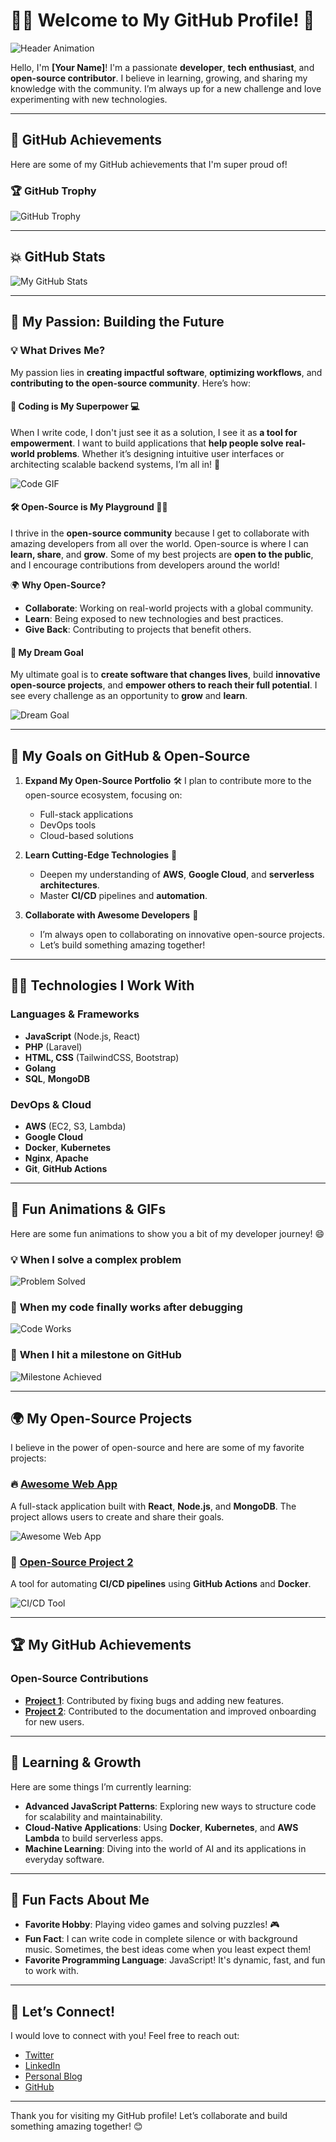 # 👨‍💻 Welcome to My GitHub Profile! 🌟

![Header Animation](https://media.giphy.com/media/3o7TKY7a1yDTInQZpw/giphy.gif)

Hello, I'm **[Your Name]**! I'm a passionate **developer**, **tech enthusiast**, and **open-source contributor**. I believe in learning, growing, and sharing my knowledge with the community. I’m always up for a new challenge and love experimenting with new technologies.

---

## 🚀 GitHub Achievements

Here are some of my GitHub achievements that I'm super proud of!

### 🏆 GitHub Trophy

![GitHub Trophy](https://github-profile-trophy.vercel.app/?username=yourusername&theme=dracula&row=1&column=4)

---

## 💥 GitHub Stats

![My GitHub Stats](https://github-readme-stats.vercel.app/api?username=yourusername&show_icons=true&hide_title=true&hide=prs&theme=radical)

---

## 🎨 My Passion: **Building the Future**

### 💡 **What Drives Me?**

My passion lies in **creating impactful software**, **optimizing workflows**, and **contributing to the open-source community**. Here’s how:

#### 🔧 **Coding is My Superpower** 💻

When I write code, I don't just see it as a solution, I see it as **a tool for empowerment**. I want to build applications that **help people solve real-world problems**. Whether it’s designing intuitive user interfaces or architecting scalable backend systems, I’m all in! 🚀

![Code GIF](https://media.giphy.com/media/8t39QSHp6TbN1kq1lb/giphy.gif)

#### 🛠 **Open-Source is My Playground** 🧑‍💻

I thrive in the **open-source community** because I get to collaborate with amazing developers from all over the world. Open-source is where I can **learn, share**, and **grow**. Some of my best projects are **open to the public**, and I encourage contributions from developers around the world!

🌍 **Why Open-Source?**

- **Collaborate**: Working on real-world projects with a global community.
- **Learn**: Being exposed to new technologies and best practices.
- **Give Back**: Contributing to projects that benefit others.

#### 🌟 **My Dream Goal**

My ultimate goal is to **create software that changes lives**, build **innovative open-source projects**, and **empower others to reach their full potential**. I see every challenge as an opportunity to **grow** and **learn**. 

![Dream Goal](https://media.giphy.com/media/xT9IgHlduFv4jBpMrG/giphy.gif)

---

## 🎯 **My Goals on GitHub & Open-Source**

1. **Expand My Open-Source Portfolio** 🛠️
   I plan to contribute more to the open-source ecosystem, focusing on:
   - Full-stack applications
   - DevOps tools
   - Cloud-based solutions

2. **Learn Cutting-Edge Technologies** 🧠
   - Deepen my understanding of **AWS**, **Google Cloud**, and **serverless architectures**.
   - Master **CI/CD** pipelines and **automation**.

3. **Collaborate with Awesome Developers** 🤝
   - I’m always open to collaborating on innovative open-source projects.
   - Let’s build something amazing together!

---

## 🧑‍💻 **Technologies I Work With**

### **Languages & Frameworks**
- **JavaScript** (Node.js, React)
- **PHP** (Laravel)
- **HTML, CSS** (TailwindCSS, Bootstrap)
- **Golang**
- **SQL**, **MongoDB**

### **DevOps & Cloud**
- **AWS** (EC2, S3, Lambda)
- **Google Cloud**
- **Docker**, **Kubernetes**
- **Nginx**, **Apache**
- **Git**, **GitHub Actions**

---

## 🎨 Fun Animations & GIFs

Here are some fun animations to show you a bit of my developer journey! 😄

### 💡 **When I solve a complex problem**
![Problem Solved](https://media.giphy.com/media/8cJzL79N9kGn5sMImN/giphy.gif)

### 🚀 **When my code finally works after debugging**
![Code Works](https://media.giphy.com/media/hvjlRCnyv4EKw/giphy.gif)

### 🎉 **When I hit a milestone on GitHub**
![Milestone Achieved](https://media.giphy.com/media/xUOxf3V5mhk5fAApy8/giphy.gif)

---

## 🌍 **My Open-Source Projects**

I believe in the power of open-source and here are some of my favorite projects:

### 🔥 [Awesome Web App](https://github.com/yourusername/awesome-web-app)
A full-stack application built with **React**, **Node.js**, and **MongoDB**. The project allows users to create and share their goals.

![Awesome Web App](https://placeimg.com/500/500/tech)

### 🧩 [Open-Source Project 2](https://github.com/yourusername/open-source-project2)
A tool for automating **CI/CD pipelines** using **GitHub Actions** and **Docker**.

![CI/CD Tool](https://placeimg.com/500/500/abstract)

---

## 🏆 **My GitHub Achievements**

### **Open-Source Contributions**
- **[Project 1](https://github.com/yourusername/project1)**: Contributed by fixing bugs and adding new features.
- **[Project 2](https://github.com/yourusername/project2)**: Contributed to the documentation and improved onboarding for new users.

---

## 🌱 **Learning & Growth**

Here are some things I’m currently learning:
- **Advanced JavaScript Patterns**: Exploring new ways to structure code for scalability and maintainability.
- **Cloud-Native Applications**: Using **Docker**, **Kubernetes**, and **AWS Lambda** to build serverless apps.
- **Machine Learning**: Diving into the world of AI and its applications in everyday software.

---

## 🎉 **Fun Facts About Me**

- **Favorite Hobby**: Playing video games and solving puzzles! 🎮
- **Fun Fact**: I can write code in complete silence or with background music. Sometimes, the best ideas come when you least expect them!
- **Favorite Programming Language**: JavaScript! It's dynamic, fast, and fun to work with.

---

## 💬 **Let’s Connect!**

I would love to connect with you! Feel free to reach out:

- [Twitter](https://twitter.com/yourusername)
- [LinkedIn](https://linkedin.com/in/yourusername)
- [Personal Blog](https://yourblog.com)
- [GitHub](https://github.com/yourusername)

---

Thank you for visiting my GitHub profile! Let’s collaborate and build something amazing together! 😊
